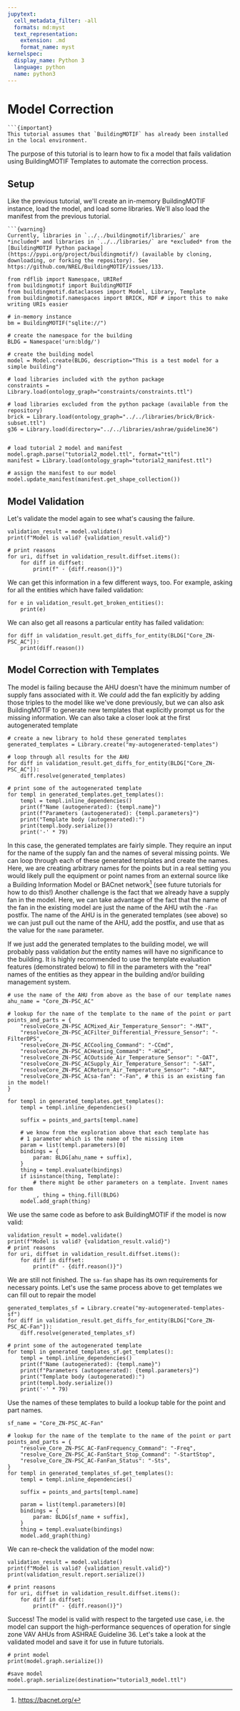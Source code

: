 ```yaml
---
jupytext:
  cell_metadata_filter: -all
  formats: md:myst
  text_representation:
    extension: .md
    format_name: myst
kernelspec:
  display_name: Python 3
  language: python
  name: python3
---
```


# Model Correction

```{margin}
```{important}
This tutorial assumes that `BuildingMOTIF` has already been installed in the local environment.
```

The purpose of this tutorial is to learn how to fix a model that fails validation using BuildingMOTIF Templates to automate the correction process.

## Setup

Like the previous tutorial, we'll create an in-memory BuildingMOTIF instance, load the model, and load some libraries. We'll also load the manifest from the previous tutorial.

```{margin}
```{warning}
Currently, libraries in `../../buildingmotif/libraries/` are *included* and libraries in `../../libraries/` are *excluded* from the [BuildingMOTIF Python package](https://pypi.org/project/buildingmotif/) (available by cloning, downloading, or forking the repository). See https://github.com/NREL/BuildingMOTIF/issues/133.
```

```{code-cell}
from rdflib import Namespace, URIRef
from buildingmotif import BuildingMOTIF
from buildingmotif.dataclasses import Model, Library, Template
from buildingmotif.namespaces import BRICK, RDF # import this to make writing URIs easier

# in-memory instance
bm = BuildingMOTIF("sqlite://")

# create the namespace for the building
BLDG = Namespace('urn:bldg/')

# create the building model
model = Model.create(BLDG, description="This is a test model for a simple building")

# load libraries included with the python package
constraints = Library.load(ontology_graph="constraints/constraints.ttl")

# load libraries excluded from the python package (available from the repository)
brick = Library.load(ontology_graph="../../libraries/brick/Brick-subset.ttl")
g36 = Library.load(directory="../../libraries/ashrae/guideline36")


# load tutorial 2 model and manifest
model.graph.parse("tutorial2_model.ttl", format="ttl")
manifest = Library.load(ontology_graph="tutorial2_manifest.ttl")

# assign the manifest to our model
model.update_manifest(manifest.get_shape_collection())
```

## Model Validation

Let's validate the model again to see what's causing the failure.

```{code-cell}
validation_result = model.validate()
print(f"Model is valid? {validation_result.valid}")

# print reasons
for uri, diffset in validation_result.diffset.items():
    for diff in diffset:
        print(f" - {diff.reason()}")
```

We can get this information in a few different ways, too.
For example, asking for all the entities which have failed validation:

```{code-cell}
for e in validation_result.get_broken_entities():
    print(e)
```

We can also get all reasons a particular entity has failed validation:

```{code-cell}
for diff in validation_result.get_diffs_for_entity(BLDG["Core_ZN-PSC_AC"]):
    print(diff.reason())
```

## Model Correction with Templates

The model is failing because the AHU doesn't have the minimum number of supply fans associated with it. We *could* add the fan explicitly by adding those triples to the model like we've done previously, but we can also ask BuildingMOTIF to generate new templates that explicitly prompt us for the missing information. We can also take a closer look at the first autogenerated template

```{code-cell}
# create a new library to hold these generated templates
generated_templates = Library.create("my-autogenerated-templates")

# loop through all results for the AHU
for diff in validation_result.get_diffs_for_entity(BLDG["Core_ZN-PSC_AC"]):
    diff.resolve(generated_templates)

# print some of the autogenerated template
for templ in generated_templates.get_templates():
    templ = templ.inline_dependencies()
    print(f"Name (autogenerated): {templ.name}")
    print(f"Parameters (autogenerated): {templ.parameters}")
    print("Template body (autogenerated):")
    print(templ.body.serialize())
    print('-' * 79)
```

In this case, the generated templates are fairly simple. They require an input for the name of the supply fan and the names of several missing points. We can loop through each of these generated templates and create the names. Here, we are creating arbitrary names for the points but in a real setting you would likely pull the equipment or point names from an external source like a Building Information Model or BACnet network[^1] (see future tutorials for how to do this!) Another challenge is the fact that we already have a supply fan in the model. Here, we can take advantage of the fact that the name of the fan in the existing model are just the name of the AHU wtih the `-Fan` postfix. The name of the AHU is in the generated templates (see above) so we can just pull out the name of the AHU, add the postfix, and use that as the value for the `name` parameter.

If we just add the generated templates to the building model, we will probably pass validation *but* the entity names will have no significance to the building. It is highly recommended to use the template evaluation features (demonstrated below) to fill in the parameters with the "real" names of the entities as they appear in the building and/or building management system.

[^1]: https://bacnet.org/

```{code-cell}
# use the name of the AHU from above as the base of our template names
ahu_name = "Core_ZN-PSC_AC"

# lookup for the name of the template to the name of the point or part
points_and_parts = {
    "resolveCore_ZN-PSC_ACMixed_Air_Temperature_Sensor": "-MAT",
    "resolveCore_ZN-PSC_ACFilter_Differential_Pressure_Sensor": "-FilterDPS",
    "resolveCore_ZN-PSC_ACCooling_Command": "-CCmd",
    "resolveCore_ZN-PSC_ACHeating_Command": "-HCmd",
    "resolveCore_ZN-PSC_ACOutside_Air_Temperature_Sensor": "-OAT",
    "resolveCore_ZN-PSC_ACSupply_Air_Temperature_Sensor": "-SAT",
    "resolveCore_ZN-PSC_ACReturn_Air_Temperature_Sensor": "-RAT",
    "resolveCore_ZN-PSC_ACsa-fan": "-Fan", # this is an existing fan in the model!
}

for templ in generated_templates.get_templates():
    templ = templ.inline_dependencies()

    suffix = points_and_parts[templ.name]

    # we know from the exploration above that each template has
    # 1 parameter which is the name of the missing item
    param = list(templ.parameters)[0]
    bindings = {
        param: BLDG[ahu_name + suffix],
    }
    thing = templ.evaluate(bindings)
    if isinstance(thing, Template):
        # there might be other parameters on a template. Invent names for them
        _, thing = thing.fill(BLDG)
    model.add_graph(thing)
```

We use the same code as before to ask BuildingMOTIF if the model is now valid:

```{code-cell}
validation_result = model.validate()
print(f"Model is valid? {validation_result.valid}")
# print reasons
for uri, diffset in validation_result.diffset.items():
    for diff in diffset:
        print(f" - {diff.reason()}")
```

We are still not finished. The `sa-fan` shape has its own requirements for necessary points.
Let's use the same process above to get templates we can fill out to repair the model

```{code-cell}
generated_templates_sf = Library.create("my-autogenerated-templates-sf")
for diff in validation_result.get_diffs_for_entity(BLDG["Core_ZN-PSC_AC-Fan"]):
    diff.resolve(generated_templates_sf)

# print some of the autogenerated template
for templ in generated_templates_sf.get_templates():
    templ = templ.inline_dependencies()
    print(f"Name (autogenerated): {templ.name}")
    print(f"Parameters (autogenerated): {templ.parameters}")
    print("Template body (autogenerated):")
    print(templ.body.serialize())
    print('-' * 79)
```

Use the names of these templates to build a lookup table for the point and part names.

```{code-cell}
sf_name = "Core_ZN-PSC_AC-Fan"

# lookup for the name of the template to the name of the point or part
points_and_parts = {
    "resolve_Core_ZN-PSC_AC-FanFrequency_Command": "-Freq",
    "resolve_Core_ZN-PSC_AC-FanStart_Stop_Command": "-StartStop",
    "resolve_Core_ZN-PSC_AC-FanFan_Status": "-Sts",
}
for templ in generated_templates_sf.get_templates():
    templ = templ.inline_dependencies()

    suffix = points_and_parts[templ.name]

    param = list(templ.parameters)[0]
    bindings = {
        param: BLDG[sf_name + suffix],
    }
    thing = templ.evaluate(bindings)
    model.add_graph(thing)
```

We can re-check the validation of the model now:

```{code-cell}
validation_result = model.validate()
print(f"Model is valid? {validation_result.valid}")
print(validation_result.report.serialize())

# print reasons
for uri, diffset in validation_result.diffset.items():
    for diff in diffset:
        print(f" - {diff.reason()}")
```

Success! The model is valid with respect to the targeted use case, i.e. the model can support the high-performance sequences of operation for single zone VAV AHUs from ASHRAE Guideline 36. Let's take a look at the validated model and save it for use in future tutorials.

```{code-cell}
# print model
print(model.graph.serialize())

#save model
model.graph.serialize(destination="tutorial3_model.ttl")
```
